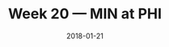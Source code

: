 ---
layout: game
title: Week 20 — MIN at PHI
season: 2017
game_id: 2017_20_MIN_PHI
week: 20
date: 2018-01-21
home_team: PHI
away_team: MIN
final_home: 38
final_away: 7
pbp_url: /assets/data/pbp/2017/2017_20_MIN_PHI.csv.gz
---